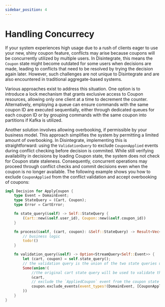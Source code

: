 ```yaml
---
sidebar_position: 4
---
```


# Handling Concurrecy

If your system experiences high usage due to a rush of clients eager to use your new, shiny coupon feature, conflicts may arise because coupons will be concurrently utilized by multiple users. In Disintegrate, this means the `Coupon` state might become outdated for some users when decisions are made, leading to conflicts that need to be resolved by trying the decision again later. However, such challenges are not unique to Disintegrate and are also encountered in traditional aggregate-based systems.

Various approaches exist to address this situation. One option is to introduce a lock mechanism that grants exclusive access to Coupon resources, allowing only one client at a time to decrement the counter. Alternatively, employing a queue can ensure commands with the same coupon ID are executed sequentially, either through dedicated queues for each coupon ID or by grouping commands with the same coupon into partitions if Kafka is utilized.

Another solution involves allowing overbooking, if permissible by your business model. This approach simplifies the system by permitting a limited amount of overbooking. In Disintegrate, implementing this is straightforward: using the `ValidationQuery` to exclude `CouponApplied` events during conflict checking before decision is commited. While still verifying availability in decisions by loading Coupon state, the system does not check for Coupon state staleness. Consequently, concurrent operations may proceed through conflict checks and commit decisions even when the coupon is no longer available. The following example shows you how to exclude `CouponApplied` from the conflict validation and accept overbooking of coupons: 

```rust
impl Decision for ApplyCoupon {
    type Event = DomainEvent;
    type StateQuery = (Cart, Coupon);
    type Error = CartError;

    fn state_query(&self) -> Self::StateQuery {
        (Cart::new(&self.user_id), Coupon::new(&self.coupon_id))
    }

    fn process(&self, (cart, coupon): &Self::StateQuery) -> Result<Vec<Self::Event>, Self::Error> {
        // business logic
        todo!()
    }

    fn validation_query(&self) -> Option<StreamQuery<Self::Event>> {
        let (cart, coupon) = self.state_query();
        // the validation query is the union of the two state queries used by the decision
        Some(union!(
            //the original cart state query will be used to validate the decision against user's cart changes.
            &cart,
            // exclude the `AppliedCoupon` event from the coupon state query to allow some overbooking.
            coupon.exclude_events(event_types!(DomainEvent, [CouponApplied]))
        ))
    }
}
```